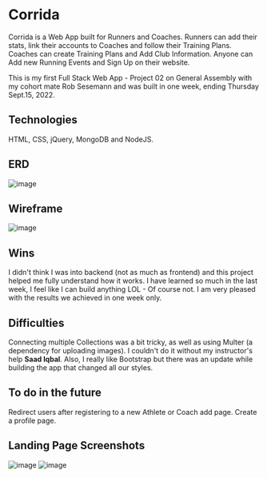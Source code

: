 
# Corrida

Corrida is a Web App built for Runners and Coaches.
Runners can add their stats, link their accounts to Coaches and follow their Training Plans.
Coaches can create Training Plans and Add Club Information.
Anyone can Add new Running Events and Sign Up on their website.

This is my first Full Stack Web App - Project 02 on General Assembly with my cohort mate Rob Sesemann and was built in one week, ending Thursday Sept.15, 2022.

## Technologies
HTML, CSS, jQuery, MongoDB and NodeJS.

## ERD
![image](https://media.git.generalassemb.ly/user/44792/files/a0bbae9d-daaa-44f9-805c-2cb8f8560890)


## Wireframe
![image](https://media.git.generalassemb.ly/user/44792/files/c1f14d64-691c-42eb-ae5d-d8b008b05f7c)

## Wins
I didn't think I was into backend (not as much as frontend) and this project helped me fully understand how it works. I have learned so much in the last week, I feel like I can build anything LOL - Of course not. I am very pleased with the results we achieved in one week only.

## Difficulties
Connecting multiple Collections was a bit tricky, as well as using Multer (a dependency for uploading images). I couldn't do it without my instructor's help **Saad Iqbal**. Also, I really like Bootstrap but there was an update while building the app that changed all our styles.

## To do in the future
Redirect users after registering to a new Athlete or Coach add page.
Create a profile page.

## Landing Page Screenshots
![image](https://media.git.generalassemb.ly/user/44792/files/f8167d6c-39fd-44b7-ab21-7a179bb97873)
![image](https://media.git.generalassemb.ly/user/44792/files/39655518-7464-492d-b0f4-67c4d445d67b)


